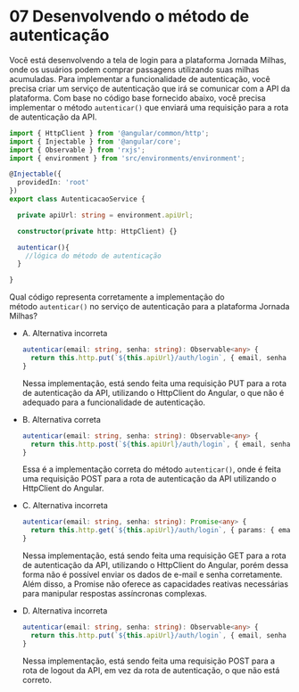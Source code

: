 # 07 Desenvolvendo o método de autenticação

Você está desenvolvendo a tela de login para a plataforma Jornada Milhas, onde os usuários podem comprar passagens utilizando suas milhas acumuladas. Para implementar a funcionalidade de autenticação, você precisa criar um serviço de autenticação que irá se comunicar com a API da plataforma. Com base no código base fornecido abaixo, você precisa implementar o método `autenticar()` que enviará uma requisição para a rota de autenticação da API.

```typescript
import { HttpClient } from '@angular/common/http';
import { Injectable } from '@angular/core';
import { Observable } from 'rxjs';
import { environment } from 'src/environments/environment';

@Injectable({
  providedIn: 'root'
})
export class AutenticacaoService {

  private apiUrl: string = environment.apiUrl;

  constructor(private http: HttpClient) {}

  autenticar(){
    //lógica do método de autenticação
  }

}
```

Qual código representa corretamente a implementação do método `autenticar()` no serviço de autenticação para a plataforma Jornada Milhas?

- A. Alternativa incorreta
    
    ```typescript
    autenticar(email: string, senha: string): Observable<any> {
      return this.http.put(`${this.apiUrl}/auth/login`, { email, senha })
    }
    ```
    
    Nessa implementação, está sendo feita uma requisição PUT para a rota de autenticação da API, utilizando o HttpClient do Angular, o que não é adequado para a funcionalidade de autenticação.
    
- B. Alternativa correta
    
    ```typescript
    autenticar(email: string, senha: string): Observable<any> {
      return this.http.post(`${this.apiUrl}/auth/login`, { email, senha })
    }
    ```
    
    Essa é a implementação correta do método `autenticar()`, onde é feita uma requisição POST para a rota de autenticação da API utilizando o HttpClient do Angular.
    
- C. Alternativa incorreta
    
    ```typescript
    autenticar(email: string, senha: string): Promise<any> {
      return this.http.get(`${this.apiUrl}/auth/login`, { params: { email, senha } }).toPromise();
    }
    ```
    
    Nessa implementação, está sendo feita uma requisição GET para a rota de autenticação da API, utilizando o HttpClient do Angular, porém dessa forma não é possível enviar os dados de e-mail e senha corretamente. Além disso, a Promise não oferece as capacidades reativas necessárias para manipular respostas assíncronas complexas.
    
- D. Alternativa incorreta
    
    ```typescript
    autenticar(email: string, senha: string): Observable<any> {
      return this.http.put(`${this.apiUrl}/auth/login`, { email, senha })
    }
    ```
    
    Nessa implementação, está sendo feita uma requisição POST para a rota de logout da API, em vez da rota de autenticação, o que não está correto.